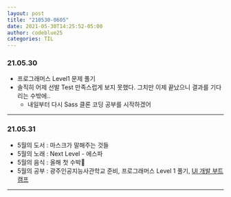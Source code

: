 ```yaml
---
layout: post
title: "210530-0605"
date: 2021-05-30T14:25:52-05:00
author: codeblue25
categories: TIL
---
```


<h3>21.05.30</h3>

- 프로그래머스 Level1 문제 풀기
- 솔직히 어제 선발 Test 만족스럽게 보지 못했다. 그치만 이제 끝났으니 결과를 기다리는 수밖에..
  - 내일부터 다시 Sass 클론 코딩 공부를 시작하겠어

---

<h3>21.05.31</h3>

- 5월의 도서 : 마스크가 말해주는 것들
- 5월의 노래 : Next Level - 에스파
- 5월의 음식 : 올해 첫 수박🍉
- 5월의 공부 : 광주인공지능사관학교 준비, 프로그래머스 Level 1 풀기, [UI 개발 부트캠프](https://edu.goorm.io/lecture/25681/%EA%B9%80%EB%B2%84%EA%B7%B8%EC%9D%98-ui-%EA%B0%9C%EB%B0%9C-%EB%B6%80%ED%8A%B8%EC%BA%A0%ED%94%84-%EA%B2%BD%EB%A0%A5%EA%B0%99%EC%9D%80-%EC%8B%A0%EC%9E%85%EC%9C%BC%EB%A1%9C-%EB%A0%88%EB%B2%A8%EC%97%85)

---
